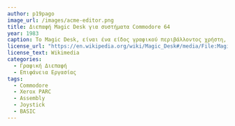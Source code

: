 ```yaml
---
author: p19pago
image_url: /images/acme-editor.png
title: Διεπαφή Magic Desk για συστήματα Commodore 64
year: 1983 
caption: Το Magic Desk, είναι ένα είδος γραφικού περιβάλλοντος χρήστη, το οποίο διαθέτει επεξεργαστή κειμένου και σύστημα αρχείων. Ο κέρσορας ελέγχεται από joystick, απεικονιζόμενος από το εικονίδιο ενός χεριού. Η επιφάνεια εργασίας παρουσιάζεται ως ένα θρανίο με γραφείο, γραφομηχανή, ντουλάπι αρχείων, ρολόι και κάδο απορριμμάτων. Για την αλληλεπίδρασή του, Η τεχνολογία του βασίστηκε στις γραφικές διεπαφές του Xerox PARC και στην τεχνολογία Assembly.
license_url: "https://en.wikipedia.org/wiki/Magic_Desk#/media/File:Magic_Desk_I_main_screen.png" 
license_text: Wikimedia
categories:
  - Γραφική Διεπαφή
  - Επιφάνεια Εργασίας
tags:
  - Commodore 
  - Xerox PARC
  - Assembly
  - Joystick
  - BASIC
---
```


